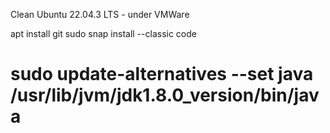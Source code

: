 
Clean Ubuntu 22.04.3 LTS - under VMWare 


apt install git
sudo snap install --classic code



# sudo update-alternatives --set java /usr/lib/jvm/jdk1.8.0_version/bin/java
